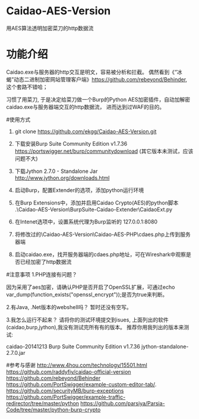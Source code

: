 # Caidao-AES-Version
用AES算法透明加密菜刀的http数据流

# 功能介绍
Caidao.exe与服务器的http交互是明文，容易被分析和拦截。
偶然看到《“冰蝎”动态二进制加密网站管理客户端》https://github.com/rebeyond/Behinder, 这个套路不错哈；

习惯了用菜刀, 于是决定给菜刀做一个Burp的Python AES加密插件，自动加解密caidao.exe与服务器端交互的http数据流，
进而达到过WAF的目的。


#使用方式

1. git clone https://github.com/ekgg/Caidao-AES-Version.git
2. 下载安装Burp Suite Community Edition v1.7.36 https://portswigger.net/burp/communitydownload (其它版本未测试，应该问题不大)
3. 下载Jython 2.7.0 - Standalone Jar http://www.jython.org/downloads.html
4. 启动Burp，配置Extender的选项，添加python运行环境
5. 在Burp Extensions中，添加并启用Caidao Crypto(AES)的python脚本
	.\Caidao-AES-Version\BurpSuite-Caidao-Extender\CaidaoExt.py
	
6. 在Intenet选项中，设置系统代理为Burp监听的 127.0.0.1:8080
7. 将修改过的\Caidao-AES-Version\Caidao-AES-PHP\cdaes.php上传到服务器端
8. 启动caidao.exe，找开服务器端的cdaes.php地址，可在Wireshark中观察是否已经加密了http数据流




#注意事项
1.PHP连接有问题？

因为采用了aes加密，请确认PHP是否开启了OpenSSL扩展，可通过echo var_dump(function_exists("openssl_encrypt"));是否为true来判断。

2.有Java, .Net版本的webshell吗？
暂时还没有空写。

3.我怎么运行不起来？
请将你的测试环境提交到isues, 上面列出的软件(caidao,burp,jython),我没有测试完所有有的版本。
推荐你用我列出的版本来测试:

caidao-20141213
Burp Suite Community Edition v1.7.36
jython-standalone-2.7.0.jar


#参考与感谢
http://www.4hou.com/technology/15501.html
https://github.com/raddyfiy/caidao-official-version  
https://github.com/rebeyond/Behinder
https://github.com/PortSwigger/example-custom-editor-tab/.
https://github.com/securityMB/burp-exceptions
https://github.com/PortSwigger/example-traffic-redirector/tree/master/python
https://github.com/parsiya/Parsia-Code/tree/master/python-burp-crypto
